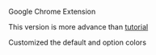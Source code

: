 Google Chrome Extension

This version is more advance than [tutorial](https://developer.chrome.com/extensions/getstarted "tutorial")


Customized the default and option colors